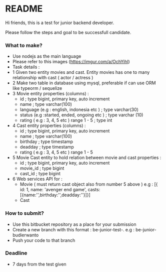 # README #

Hi friends, this is a test for junior backend developer. 

Please follow the steps and goal to be successfull candidate.

### What to make? ###

* Use nodejs as the main language
* Please refer to this images (https://imgur.com/a/OchYihl)
* Task details : 
* 1 Given two entity movies and cast. Entity movies has one to many relationship with cast ( actor / actress )
* 2 Make two table in database using mysql, preferable if can use ORM like typeorm / sequelize
* 3 Movie entity properties (columns) :
     * id ; type bigint, primary key, auto increment 
     * name ; type varchar(100)
     * language (e.g : english, indonesia etc ) ; type varchar(30)
     * status (e.g :started, ended, ongoing etc ) ; type varchar (10)
     * rating ( e.g : 3, 4, 5 etc ) range 1 - 5 ; type int
* 4 Cast entity properties (columns) :  
     * id ; type bigint, primary key, auto increment
     * name ; type varchar(100)
     * birthday ; type timestamp
     * deadday ; type timestamp
     * rating ( e.g : 3, 4, 5 etc ) range 1 - 5
* 5 Movie Cast entity to hold relation between movie and cast properties : 
     * id ; type bigint, primary key, auto increment 
     * movie_id ; type bigint
     * cast_id ; type bigint
* 6 Web services API for :
     * Movie ( must return cast object also from number 5 above ) e.g : [{ id: 1, name: 'avenger end game', casts:[{name:'',birthday:'',deadday:''}]}]
     * Cast
### How to submit? ###

* Use this bitbucket repository as a place for your submission
* Create a new branch with this format : be-junior-test-<insert-your-name>. e.g : be-junior-budierwanto
* Push your code to that branch 

### Deadline ###

* 7 days from the test given

